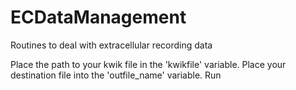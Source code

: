 # ECDataManagement
Routines to deal with extracellular recording data


Place the path to your kwik file in the 'kwikfile' variable.
Place your destination file into the 'outfile_name' variable. 
Run
